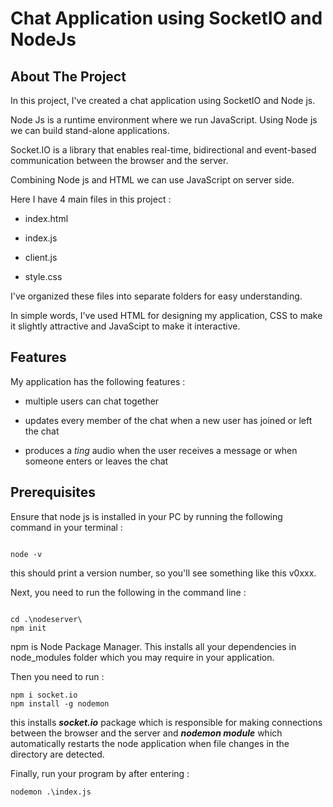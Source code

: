 # Chat Application using SocketIO and NodeJs

## About The Project

In this project, I've created a chat application using SocketIO and Node js.

Node Js is a runtime environment where we run JavaScript. Using Node js we can build stand-alone applications.

Socket.IO is a library that enables real-time, bidirectional and event-based communication between the browser and the server.

Combining Node js and HTML we can use JavaScript on server side.


Here I have 4 main files in this project :

- index.html

- index.js

- client.js

- style.css

I've organized these files into separate folders for easy understanding.

In simple words, I've used HTML for designing my application, CSS to make it slightly attractive and JavaScipt to make it interactive.


## Features

My application has the following features :

- multiple users can chat together 

- updates every member of the chat when a new user has joined or left the chat
- produces a _ting_ audio when the user receives a message or when someone enters or leaves the chat


## Prerequisites

Ensure that node js is installed in your PC by running the following command in your terminal :

```

node -v

```

this should print a version number, so you'll see something like this v0xxx.

Next, you need to run the following in the command line :

```

cd .\nodeserver\
npm init
```
npm is Node Package Manager. This installs all your dependencies in node_modules folder which you may require in your application.

Then you need to run :
```
npm i socket.io
npm install -g nodemon
```
this installs **_socket.io_** package which is responsible for making connections between the browser and the server and **_nodemon module_** which automatically restarts the node application when file changes in the directory are detected. 

Finally, run your program by after entering :
```
nodemon .\index.js
```

